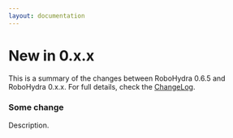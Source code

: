 ```yaml
---
layout: documentation
---
```


New in 0.x.x
============

This is a summary of the changes between RoboHydra 0.6.5 and RoboHydra
0.x.x. For full details, check the
[ChangeLog](https://raw.github.com/robohydra/robohydra/master/ChangeLog).


### Some change

Description.
